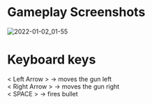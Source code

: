 
# Gameplay Screenshots
![2022-01-02_01-55](https://user-images.githubusercontent.com/38585824/147862642-97aed94c-6c22-40ed-898e-9bdd0a05a763.png)

# Keyboard keys
< Left Arrow > -> moves the gun left<br>
< Right Arrow > -> moves the gun right<br>
< SPACE > -> fires bullet
